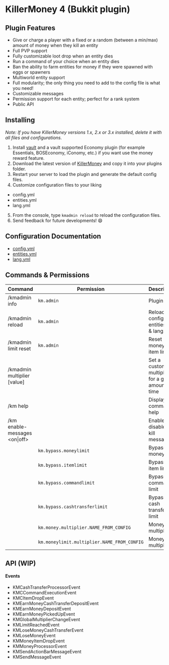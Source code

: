 # KillerMoney 4 (Bukkit plugin)

## Plugin Features
- Give or charge a player with a fixed or a random (between a min/max) amount of money when they kill an entity
- Full PVP support
- Fully customizable loot drop when an entity dies
- Run a command of your choice when an entity dies
- Ban the ability to farm entities for money if they were spawned with eggs or spawners
- Multiworld entity support
- Full modularity; the only thing you need to add to the config file is what you need!
- Customizable messages
- Permission support for each entity; perfect for a rank system
- Public API

## Installing
*Note: If you have KillerMoney versions 1.x, 2.x or 3.x installed, delete it with all files and configurations.*
1. Install [vault](https://dev.bukkit.org/projects/vault) and a vault supported Economy plugin (for example Essentials, BOSEconomy, iConomy, etc.) if you want use the money reward feature.
2. Download the latest version of [KillerMoney](https://dev.bukkit.org/projects/killermoney) and copy it into your plugins folder.
3. Restart your server to load the plugin and generate the default config files.
4. Customize configuration files to your liking
  - config.yml
  - entities.yml
  - lang.yml
5. From the console, type `kmadmin reload` to reload the configuration files.
6. Send feedback for future developments! :smile:

## Configuration Documentation
- [config.yml](https://github.com/diecode/KillerMoney/blob/master/docs/Config.md)
- [entities.yml](https://github.com/diecode/KillerMoney/blob/master/docs/Entities.md)
- [lang.yml](https://github.com/diecode/KillerMoney/blob/master/docs/Lang.md)

## Commands & Permissions
| Command | Permission | Description |
| ------------- | ------------- | ------------- |
| /kmadmin info | `km.admin` | Plugin info |
| /kmadmin reload | `km.admin` | Reload config.yml, entities.yml & lang.yml |
| /kmadmin limit reset | `km.admin` | Reset money & item limits |
| /kmadmin multiplier <function> [value] |  | Set a custom multiplier for a given amount of time |
| /km help |  | Display command help |
| /km enable-messages <on\|off> |  | Enable or disable the kill messages |
|  | `km.bypass.moneylimit` | Bypass money limit |
|  | `km.bypass.itemlimit` | Bypass item limit |
|  | `km.bypass.commandlimit` | Bypass command limit |
|  | `km.bypass.cashtransferlimit` | Bypass cash transfer limit |
|  | `km.money.multiplier.NAME_FROM_CONFIG` | Money multiplier |
|  | `km.moneylimit.multiplier.NAME_FROM_CONFIG` | Money limit multiplier |

## API (WIP)

#### Events
- KMCashTransferProcessorEvent
- KMCCommandExecutionEvent
- KMCItemDropEvent
- KMEarnMoneyCashTransferDepositEvent
- KMEarnMoneyDepositEvent
- KMEarnMoneyPickedUpEvent
- KMGlobalMultiplierChangeEvent
- KMLimitReachedEvent
- KMLoseMoneyCashTransferEvent
- KMLoseMoneyEvent
- KMMoneyItemDropEvent
- KMMoneyProcessorEvent
- KMSendActionBarMessageEvent
- KMSendMessageEvent
